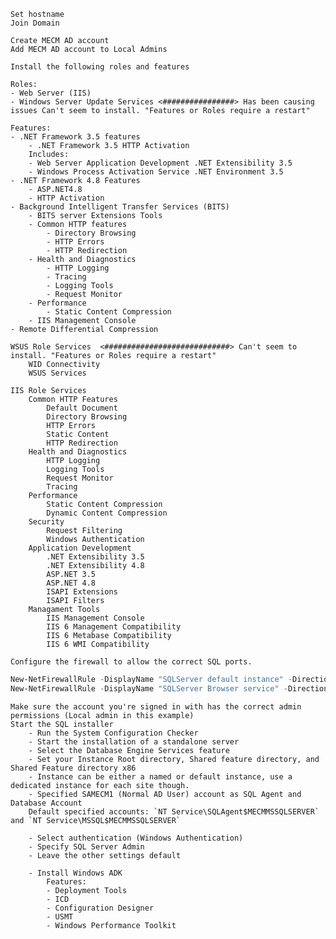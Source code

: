     Set hostname
    Join Domain

    Create MECM AD account
    Add MECM AD account to Local Admins

    Install the following roles and features

    Roles:
    - Web Server (IIS)
    - Windows Server Update Services <################> Has been causing issues Can't seem to install. "Features or Roles require a restart"

    Features:
    - .NET Framework 3.5 features
        - .NET Framework 3.5 HTTP Activation
        Includes:
        - Web Server Application Development .NET Extensibility 3.5
        - Windows Process Activation Service .NET Environment 3.5
    - .NET Framework 4.8 Features
        - ASP.NET4.8
        - HTTP Activation
    - Background Intelligent Transfer Services (BITS)
        - BITS server Extensions Tools
        - Common HTTP features
            - Directory Browsing
            - HTTP Errors
            - HTTP Redirection
        - Health and Diagnostics
            - HTTP Logging
            - Tracing
            - Logging Tools
            - Request Monitor
        - Performance
            - Static Content Compression
        - IIS Management Console
    - Remote Differential Compression

    WSUS Role Services  <############################> Can't seem to install. "Features or Roles require a restart"
        WID Connectivity
        WSUS Services
    
    IIS Role Services
        Common HTTP Features
            Default Document
            Directory Browsing
            HTTP Errors
            Static Content
            HTTP Redirection
        Health and Diagnostics
            HTTP Logging
            Logging Tools
            Request Monitor
            Tracing
        Performance
            Static Content Compression
            Dynamic Content Compression
        Security
            Request Filtering
            Windows Authentication
        Application Development
            .NET Extensibility 3.5
            .NET Extensibility 4.8
            ASP.NET 3.5
            ASP.NET 4.8
            ISAPI Extensions
            ISAPI Filters
        Managament Tools
            IIS Management Console
            IIS 6 Management Compatibility
            IIS 6 Metabase Compatibility
            IIS 6 WMI Compatibility

    Configure the firewall to allow the correct SQL ports.

```PowerShell
New-NetFirewallRule -DisplayName "SQLServer default instance" -Direction Inbound -LocalPort 1433 -Protocol TCP -Action Allow
New-NetFirewallRule -DisplayName "SQLServer Browser service" -Direction Inbound -LocalPort 1434 -Protocol UDP -Action Allow
```
    Make sure the account you're signed in with has the correct admin permissions (Local admin in this example)
    Start the SQL installer
        - Run the System Configuration Checker
        - Start the installation of a standalone server
        - Select the Database Engine Services feature
        - Set your Instance Root directory, Shared feature directory, and Shared Feature directory x86
        - Instance can be either a named or default instance, use a dedicated instance for each site though.
        - Specified SAMECM1 (Normal AD User) account as SQL Agent and Database Account
        Default specified accounts: `NT Service\SQLAgent$MECMMSSQLSERVER` and `NT Service\MSSQL$MECMMSSQLSERVER`

        - Select authentication (Windows Authentication)
        - Specify SQL Server Admin
        - Leave the other settings default

        - Install Windows ADK
            Features:
            - Deployment Tools
            - ICD
            - Configuration Designer
            - USMT
            - Windows Performance Toolkit